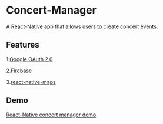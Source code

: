# Concert-Manager
A [React-Native](https://reactnative.dev/) app that allows users to create concert events. 

## Features
1.[Google OAuth 2.0](https://developers.google.com/identity/protocols/oauth2) 

2.[Firebase](https://firebase.google.com/) 

3.[react-native-maps](https://www.npmjs.com/package/react-native-maps?activeTab=readme) 

## Demo 
[React-Native concert manager demo](https://youtu.be/i96wmekBOOM)
